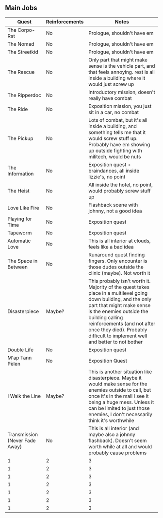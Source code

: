 ## Main Jobs

| Quest  | Reinforcements   | Notes   |
|---|---|---|
|  The Corpo-Rat| No  | Prologue, shouldn't have em  |  
|  The Nomad | No  | Prologue, shouldn't have em   | 
| The Streetkid  | No  |  Prologue, shouldn't have em | 
|  The Rescue | No  | Only part that might make sense is the vehicle part, and that feels annoying. rest is all inside a building where it would just screw up  |  
|  The Ripperdoc | No  | Introductory mission, doesn't really have combat   | 
| The Ride  | No  | Exposition mission, you just sit in a car, no combat | 
|  The Pickup | No  | Lots of combat, but it's all inside a building, and something tells me that it would screw stuff up. Probably have em showing up outside fighting with militech, would be nuts  |  
|  The Information | No  | Exposition quest + braindances, all inside lizzie's, no point   | 
| The Heist  | No |  All inside the hotel, no point, would probably screw stuff up | 
|  Love Like Fire | No  | Flashback scene with johnny, not a good idea  |  
|  Playing for Time | No  | Exposition quest   | 
| Tapeworm  | No  | Exposition quest | 
|  Automatic Love | No  | This is all interior at clouds, feels like a bad idea  |  
|  The Space in Between | No  | Runaround quest finding fingers. Only encounter is those dudes outside the clinic (maybe). Not worth it   | 
| Disasterpiece  | Maybe?  | This probably isn't worth it. Majority of the quest takes place in a multilevel going down building, and the only part that might make sense is the enemies outside the building calling reinforcements (and not after once they died). Probably difficult to implement well and better to not bother | 
|  Double Life | No  | Exposition quest  |  
|  M'ap Tann Pèlen | No  | Exposition Quest | 
| I Walk the Line  | Maybe?  | This is another situation like disasterpiece. Maybe it would make sense for the enemies outside to call, but once it's in the mall I see it being a huge mess. Unless it can be limited to just those enemies, I don't necessarily think it's worthwhile | 
|  Transmission (Never Fade Away) | No  | This is all interior (and maybe also a johnny flashback). Doesn't seem worth while at all and would probably cause problems   | 
| 1  | 2  |  3 | 
|  1 | 2  |3   | 
| 1  | 2  |  3 | 
|  1 | 2  |3   | 
| 1  | 2  |  3 | 
|  1 | 2  |3   | 
| 1  | 2  |  3 | 

